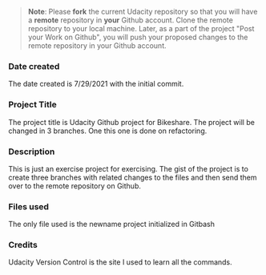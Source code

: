 >**Note**: Please **fork** the current Udacity repository so that you will have a **remote** repository in **your** Github account. Clone the remote repository to your local machine. Later, as a part of the project "Post your Work on Github", you will push your proposed changes to the remote repository in your Github account.

### Date created
The date created is 7/29/2021 with the initial commit.

### Project Title
The project title is Udacity Github project for Bikeshare. The project will be changed in 3 branches. One this one is done on refactoring.

### Description
This is just an exercise project for exercising. The gist of the project is to create three branches with related changes to the files and then send them over
to the remote repository on Github.

### Files used
The only file used is the newname project initialized in Gitbash

### Credits
Udacity Version Control is the site I used to learn all the commands.

